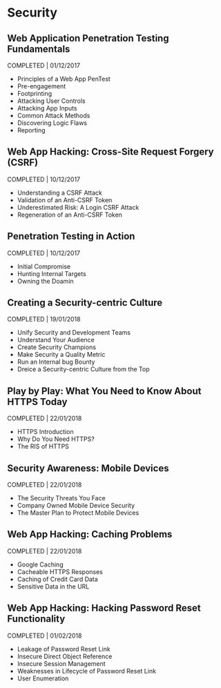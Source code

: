 # Security

## Web Application Penetration Testing Fundamentals
COMPLETED | 01/12/2017
- Principles of a Web App PenTest
- Pre-engagement
- Footprinting
- Attacking User Controls
- Attacking App Inputs
- Common Attack Methods
- Discovering Logic Flaws
- Reporting

## Web App Hacking: Cross-Site Request Forgery (CSRF)
COMPLETED | 10/12/2017
- Understanding a CSRF Attack
- Validation of an Anti-CSRF Token
- Underestimated Risk: A Login CSRF Attack
- Regeneration of an Anti-CSRF Token

## Penetration Testing in Action
COMPLETED | 10/12/2017
- Initial Compromise
- Hunting Internal Targets
- Owning the Doamin

## Creating a Security-centric Culture
COMPLETED | 19/01/2018
- Unify Security and Development Teams
- Understand Your Audience
- Create Security Champions
- Make Security a Quality Metric
- Run an Internal bug Bounty
- Dreice a Security-centric Culture from the Top

## Play by Play: What You Need to Know About HTTPS Today
COMPLETED | 22/01/2018
- HTTPS Introduction
- Why Do You Need HTTPS?
- The RIS of HTTPS

## Security Awareness: Mobile Devices
COMPLETED | 22/01/2018
- The Security Threats You Face
- Company Owned Mobile Device Security
- The Master Plan to Protect Mobile Devices

## Web App Hacking: Caching Problems
COMPLETED | 22/01/2018
- Google Caching
- Cacheable HTTPS Responses
- Caching of Credit Card Data
- Sensitive Data in the URL

## Web App Hacking: Hacking Password Reset Functionality
COMPLETED | 01/02/2018
- Leakage of Password Reset Link
- Insecure Direct Object Reference
- Insecure Session Management
- Weaknesses in Lifecycle of Password Reset Link
- User Enumeration
